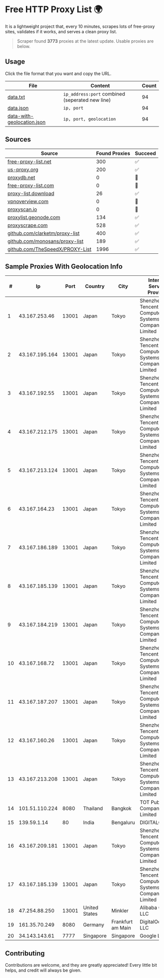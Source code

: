 
# Free HTTP Proxy List 🌍

It is a lightweight project that, every 10 minutes, scrapes lots of free-proxy sites, validates if it works, and serves a clean proxy list.


> Scraper found **3773** proxies at the latest update. Usable proxies are below.

## Usage

Click the file format that you want and copy the URL.


|File|Content|Count|
|----|-------|-----|
|[data.txt](https://raw.githubusercontent.com/themiralay/Proxy-List-World/master/data.txt)|`ip_address:port` combined (seperated new line)|94|
|[data.json](https://raw.githubusercontent.com/themiralay/Proxy-List-World/master/data.json)|`ip, port`|94|
|[data-with-geolocation.json](https://raw.githubusercontent.com/themiralay/Proxy-List-World/master/data-with-geolocation.json)|`ip, port, geolocation`|94|

## Sources

|Source|Found Proxies|Succeed|
|------|-------------|-------|
|[free-proxy-list.net](https://free-proxy-list.net)|300|✅|
|[us-proxy.org](https://www.us-proxy.org)|200|✅|
|[proxydb.net](http://proxydb.net)|0|🚫|
|[free-proxy-list.com](https://free-proxy-list.com/?page=&port=&type%5B%5D=http&type%5B%5D=https&up_time=0&search=Search)|0|🚫|
|[proxy-list.download](https://www.proxy-list.download/HTTP)|26|✅|
|[vpnoverview.com](https://vpnoverview.com/privacy/anonymous-browsing/free-proxy-servers)|0|🚫|
|[proxyscan.io](https://www.proxyscan.io)|0|🚫|
|[proxylist.geonode.com](https://proxylist.geonode.com/api/proxy-list?limit=300&page=1&sort_by=lastChecked&sort_type=desc&protocols=http,https)|134|✅|
|[proxyscrape.com](https://api.proxyscrape.com/v2/?request=displayproxies&protocol=http&timeout=10000&country=all&ssl=all&anonymity=all)|528|✅|
|[github.com/clarketm/proxy-list](https://raw.githubusercontent.com/clarketm/proxy-list/master/proxy-list-raw.txt)|400|✅|
|[github.com/monosans/proxy-list](https://raw.githubusercontent.com/monosans/proxy-list/main/proxies/http.txt)|189|✅|
|[github.com/TheSpeedX/PROXY-List](https://raw.githubusercontent.com/TheSpeedX/PROXY-List/master/http.txt)|1996|✅|


## Sample Proxies With Geolocation Info

|#|Ip|Port|Country|City|Internet Service Provider|
|-|--|----|-------|----|-------------------------|
|1|43.167.253.46|13001|Japan|Tokyo|Shenzhen Tencent Computer Systems Company Limited|
|2|43.167.195.164|13001|Japan|Tokyo|Shenzhen Tencent Computer Systems Company Limited|
|3|43.167.192.55|13001|Japan|Tokyo|Shenzhen Tencent Computer Systems Company Limited|
|4|43.167.212.175|13001|Japan|Tokyo|Shenzhen Tencent Computer Systems Company Limited|
|5|43.167.213.124|13001|Japan|Tokyo|Shenzhen Tencent Computer Systems Company Limited|
|6|43.167.164.23|13001|Japan|Tokyo|Shenzhen Tencent Computer Systems Company Limited|
|7|43.167.186.189|13001|Japan|Tokyo|Shenzhen Tencent Computer Systems Company Limited|
|8|43.167.185.139|13001|Japan|Tokyo|Shenzhen Tencent Computer Systems Company Limited|
|9|43.167.184.219|13001|Japan|Tokyo|Shenzhen Tencent Computer Systems Company Limited|
|10|43.167.168.72|13001|Japan|Tokyo|Shenzhen Tencent Computer Systems Company Limited|
|11|43.167.187.207|13001|Japan|Tokyo|Shenzhen Tencent Computer Systems Company Limited|
|12|43.167.160.26|13001|Japan|Tokyo|Shenzhen Tencent Computer Systems Company Limited|
|13|43.167.213.208|13001|Japan|Tokyo|Shenzhen Tencent Computer Systems Company Limited|
|14|101.51.110.224|8080|Thailand|Bangkok|TOT Public Company Limited|
|15|139.59.1.14|80|India|Bengaluru|DIGITALOCEAN|
|16|43.167.209.181|13001|Japan|Tokyo|Shenzhen Tencent Computer Systems Company Limited|
|17|43.167.185.139|13001|Japan|Tokyo|Shenzhen Tencent Computer Systems Company Limited|
|18|47.254.88.250|13001|United States|Minkler|Alibaba Cloud LLC|
|19|161.35.70.249|8080|Germany|Frankfurt am Main|DigitalOcean, LLC|
|20|34.143.143.61|7777|Singapore|Singapore|Google LLC|



## Contributing

Contributions are welcome, and they are greatly appreciated! Every
little bit helps, and credit will always be given.

